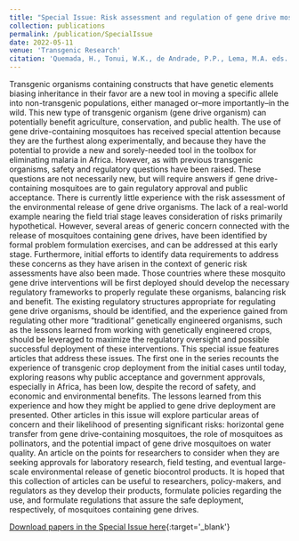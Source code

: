 ```yaml
---
title: "Special Issue: Risk assessment and regulation of gene drive mosquitoes"
collection: publications
permalink: /publication/SpecialIssue
date: 2022-05-11
venue: 'Transgenic Research'
citation: 'Quemada, H., Tonui, W.K., de Andrade, P.P., Lema, M.A. eds. Lessons learned from the introduction of genetically engineered crops: relevance to gene drive deployment in Africa. Transgenic Research (2022). https://doi.org/10.1007/s11248-022-00300-2'
---
```


Transgenic organisms containing constructs that have genetic elements biasing inheritance in their favor are a new tool in moving a specific allele into non-transgenic populations, either managed or–more importantly–in the wild. This new type of transgenic organism (gene drive organism) can potentially benefit agriculture, conservation, and public health. The use of gene drive-containing mosquitoes has received special attention because they are the furthest along experimentally, and because they have the potential to provide a new and sorely-needed tool in the toolbox for eliminating malaria in Africa. However, as with previous transgenic organisms, safety and regulatory questions have been raised. These questions are not necessarily new, but will require answers if gene drive-containing mosquitoes are to gain regulatory approval and public acceptance. There is currently little experience with the risk assessment of the environmental release of gene drive organisms. The lack of a real-world example nearing the field trial stage leaves consideration of risks primarily hypothetical. However, several areas of generic concern connected with the release of mosquitoes containing gene drives, have been identified by formal problem formulation exercises, and can be addressed at this early stage. Furthermore, initial efforts to identify data requirements to address these concerns as they have arisen in the context of generic risk assessments have also been made. Those countries where these mosquito gene drive interventions will be first deployed should develop the necessary regulatory frameworks to properly regulate these organisms, balancing risk and benefit. The existing regulatory structures appropriate for regulating gene drive organisms, should be identified, and the experience gained from regulating other more “traditional” genetically engineered organisms, such as the lessons learned from working with genetically engineered crops, should be leveraged to maximize the regulatory oversight and possible successful deployment of these interventions. This special issue features articles that address these issues. The first one in the series recounts the experience of transgenic crop deployment from the initial cases until today, exploring reasons why public acceptance and government approvals, especially in Africa, has been low, despite the record of safety, and economic and environmental benefits. The lessons learned from this experience and how they might be applied to gene drive deployment are presented. Other articles in this issue will explore particular areas of concern and their likelihood of presenting significant risks: horizontal gene transfer from gene drive-containing mosquitoes, the role of mosquitoes as pollinators, and the potential impact of gene drive mosquitoes on water quality. An article on the points for researchers to consider when they are seeking approvals for laboratory research, field testing, and eventual large-scale environmental release of genetic biocontrol products. It is hoped that this collection of articles can be useful to researchers, policy-makers, and regulators as they develop their products, formulate policies regarding the use, and formulate regulations that assure the safe deployment, respectively, of mosquitoes containing gene drives.

[Download papers in the Special Issue here](https://link.springer.com/collections/dagcafceif){:target='_blank'}

